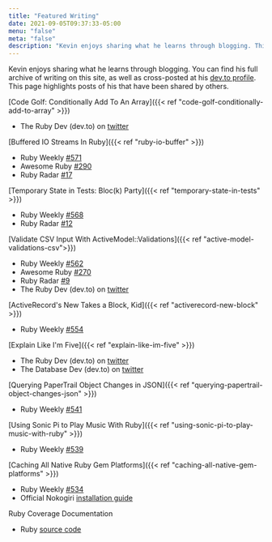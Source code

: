 ```yaml
---
title: "Featured Writing"
date: 2021-09-05T09:37:33-05:00
menu: "false"
meta: "false"
description: "Kevin enjoys sharing what he learns through blogging. This page highlights posts of his that have been shared by others."
---
```


Kevin enjoys sharing what he learns through blogging. You can find his full
archive of writing on this site, as well as cross-posted at his [dev.to profile](https://dev.to/kevin_j_m). This page highlights posts of his that have been shared by others.

[Code Golf: Conditionally Add To An Array]({{< ref
"code-golf-conditionally-add-to-array" >}})

* The Ruby Dev (dev.to) on [twitter](https://twitter.com/the_ruby_dev/status/1443339560365215746)

[Buffered IO Streams In Ruby]({{< ref "ruby-io-buffer" >}})

* Ruby Weekly [#571](https://rubyweekly.com/issues/571)
* Awesome Ruby [#290](https://ruby.libhunt.com/newsletter/279)
* Ruby Radar [#17](https://rubyradar.dev/issues/ruby-radar-17-fall-is-here-779681)

[Temporary State in Tests: Bloc(k) Party]({{< ref "temporary-state-in-tests" >}})

* Ruby Weekly [#568](https://rubyweekly.com/issues/568)
* Ruby Radar [#12](https://rubyradar.dev/issues/ruby-radar-12-back-to-our-regularly-scheduled-programming-726989)

[Validate CSV Input With ActiveModel::Validations]({{< ref "active-model-validations-csv">}})

* Ruby Weekly [#562](https://rubyweekly.com/issues/562)
* Awesome Ruby [#270](https://ruby.libhunt.com/newsletter/270)
* Ruby Radar [#9](https://rubyradar.dev/issues/ruby-radar-9-junior-spotlight-705164)
* The Ruby Dev (dev.to) on [twitter](https://twitter.com/the_ruby_dev/status/1417522440431968261)

[ActiveRecord's New Takes a Block, Kid]({{< ref "activerecord-new-block" >}})

* Ruby Weekly [#554](https://rubyweekly.com/issues/554)

[Explain Like I'm Five]({{< ref "explain-like-im-five" >}})
* The Ruby Dev (dev.to) on [twitter](https://twitter.com/the_ruby_dev/status/1369339960973746182)
* The Database Dev (dev.to) on [twitter](https://twitter.com/TheDatabaseDev/status/1369354048701403144)

[Querying PaperTrail Object Changes in JSON]({{< ref "querying-papertrail-object-changes-json" >}})

* Ruby Weekly [#541](https://rubyweekly.com/issues/541)

[Using Sonic Pi to Play Music With Ruby]({{< ref "using-sonic-pi-to-play-music-with-ruby" >}})

* Ruby Weekly [#539](https://rubyweekly.com/issues/539)

[Caching All Native Ruby Gem Platforms]({{< ref "caching-all-native-gem-platforms" >}})

* Ruby Weekly [#534](https://rubyweekly.com/issues/534)
* Official Nokogiri [installation guide](https://nokogiri.org/tutorials/installing_nokogiri.html#troubleshooting)

Ruby Coverage Documentation

* Ruby [source code](https://github.com/ruby/ruby/commit/0026f644d739efed0d69911b434a1012ad55c393)
